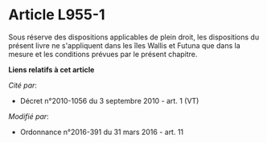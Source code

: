 # Article L955-1

Sous réserve des dispositions applicables de plein droit, les dispositions du présent livre ne s'appliquent dans les îles
Wallis et Futuna que dans la mesure et les conditions prévues par le présent chapitre.

**Liens relatifs à cet article**

_Cité par_:

  - Décret n°2010-1056 du 3 septembre 2010 - art. 1 (VT)

_Modifié par_:

  - Ordonnance n°2016-391 du 31 mars 2016 - art. 11
